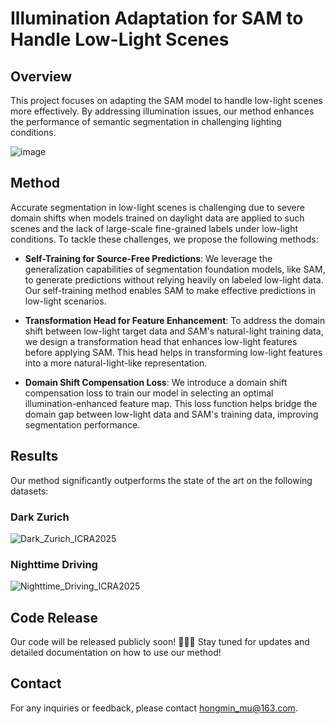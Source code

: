 # Illumination Adaptation for SAM to Handle Low-Light Scenes

## Overview
This project focuses on adapting the SAM model to handle low-light scenes more effectively. By addressing illumination issues, our method enhances the performance of semantic segmentation in challenging lighting conditions.

![image](https://github.com/user-attachments/assets/c91e01dd-7493-480f-b5ee-552184cfd2f4)


## Method
Accurate segmentation in low-light scenes is challenging due to severe domain shifts when models trained on daylight data are applied to such scenes and the lack of large-scale fine-grained labels under low-light conditions. To tackle these challenges, we propose the following methods:

- **Self-Training for Source-Free Predictions**: We leverage the generalization capabilities of segmentation foundation models, like SAM, to generate predictions without relying heavily on labeled low-light data. Our self-training method enables SAM to make effective predictions in low-light scenarios.

- **Transformation Head for Feature Enhancement**: To address the domain shift between low-light target data and SAM's natural-light training data, we design a transformation head that enhances low-light features before applying SAM. This head helps in transforming low-light features into a more natural-light-like representation.

- **Domain Shift Compensation Loss**: We introduce a domain shift compensation loss to train our model in selecting an optimal illumination-enhanced feature map. This loss function helps bridge the domain gap between low-light data and SAM's training data, improving segmentation performance.

## Results
Our method significantly outperforms the state of the art on the following datasets:

### Dark Zurich
![Dark_Zurich_ICRA2025](https://github.com/user-attachments/assets/bee5d8ac-5690-44bf-a472-e5f17faa4d44)

### Nighttime Driving
![Nighttime_Driving_ICRA2025](https://github.com/user-attachments/assets/9b150ddc-7538-4169-bfed-812c91ae5df1)

## Code Release
Our code will be released publicly soon! 🚀🚀🚀
Stay tuned for updates and detailed documentation on how to use our method!

## Contact
For any inquiries or feedback, please contact [hongmin_mu@163.com](mailto:hongmin_mu@163.com).

